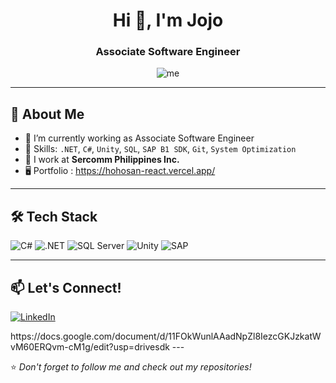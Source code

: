 <h1 align="center">Hi 👋, I'm Jojo</h1>
<h3 align="center">Associate Software Engineer</h3>

<p align="center">
  <img src="https://komarev.com/ghpvc/?username=jojoberberjavier&label=Profile%20views&color=0e75b6&style=flat" alt="me" />
</p>

---

## 🚀 About Me

- 🔭 I’m currently working as Associate Software Engineer
- 🧠 Skills: `.NET`, `C#`, `Unity`, `SQL`, `SAP B1 SDK`, `Git`, `System Optimization`
- 💼 I work at **Sercomm Philippines Inc.**
- 🖥️ Portfolio : https://hohosan-react.vercel.app/

---

## 🛠️ Tech Stack

![C#](https://img.shields.io/badge/-C%23-239120?style=for-the-badge&logo=c-sharp&logoColor=white)
![.NET](https://img.shields.io/badge/-.NET-512BD4?style=for-the-badge&logo=dotnet&logoColor=white)
![SQL Server](https://img.shields.io/badge/-SQL%20Server-CC2927?style=for-the-badge&logo=microsoft-sql-server&logoColor=white)
![Unity](https://img.shields.io/badge/-Unity-000000?style=for-the-badge&logo=unity&logoColor=white)
![SAP](https://img.shields.io/badge/-SAP-0FAAFF?style=for-the-badge&logo=sap&logoColor=white)

---


## 📫 Let's Connect!

<p align="left">
  <a href="https://www.linkedin.com/in/jojojavier/" target="_blank"><img alt="LinkedIn" src="https://img.shields.io/badge/-LinkedIn-blue?style=for-the-badge&logo=linkedin&logoColor=white"/></a>
</p>
https://docs.google.com/document/d/11FOkWunlAAadNpZl8IezcGKJzkatWvM60ERQvm-cM1g/edit?usp=drivesdk
---

⭐️ *Don't forget to follow me and check out my repositories!*
